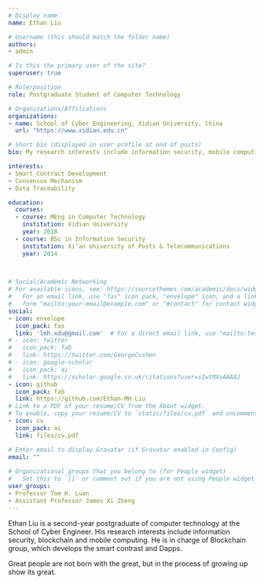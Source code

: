 ```yaml
---
# Display name
name: Ethan Liu

# Username (this should match the folder name)
authors:
- admin

# Is this the primary user of the site?
superuser: true

# Role/position
role: Postgraduate Student of Computer Technology

# Organizations/Affiliations
organizations:
- name: School of Cyber Engineering, Xidian University, China
  url: "https://www.xidian.edu.cn"

# Short bio (displayed in user profile at end of posts)
bio: My research interests include information security, mobile computing and blockchain.

interests:
- Smart Contract Development
- Consensus Mechanism
- Data Traceability

education:
  courses:
  - course: MEng in Computer Technology
    institution: Xidian University
    year: 2018
  - course: BSc in Information Security
    institution: Xi’an University of Posts & Telecommunications
    year: 2014 

    

# Social/Academic Networking
# For available icons, see: https://sourcethemes.com/academic/docs/widgets/#icons
#   For an email link, use "fas" icon pack, "envelope" icon, and a link in the
#   form "mailto:your-email@example.com" or "#contact" for contact widget.
social:
- icon: envelope
  icon_pack: fas
  link: 'lmh.xdu@gmail.com'  # For a direct email link, use "mailto:test@example.org".
# - icon: twitter
#   icon_pack: fab
#   link: https://twitter.com/GeorgeCushen
# - icon: google-scholar
#   icon_pack: ai
#   link: https://scholar.google.co.uk/citations?user=sIwtMXoAAAAJ
- icon: github
  icon_pack: fab
  link: https://github.com/Ethan-MH-Liu
# Link to a PDF of your resume/CV from the About widget.
# To enable, copy your resume/CV to `static/files/cv.pdf` and uncomment the lines below.  
- icon: cv
  icon_pack: ai
  link: files/cv.pdf

# Enter email to display Gravatar (if Gravatar enabled in Config)
email: ""
  
# Organizational groups that you belong to (for People widget)
#   Set this to `[]` or comment out if you are not using People widget.  
user_groups:
- Professor Tom H. Luan
- Assistant Professor James Xi Zheng
---
```


Ethan Liu is a second-year postgraduate of computer technology at the School of Cyber Engineer. His research interests include information security, blockchain and mobile computing. He is in charge of Blockchain group, which develops the smart contrast and Dapps.

Great people are not born with the great, but in the process of growing up show its great.
